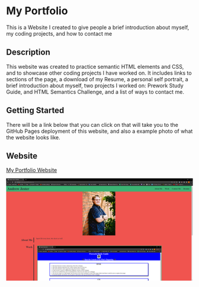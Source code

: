 # My Portfolio #
This is a Website I created to give people a brief introduction about myself, my coding projects, and how to contact me

## Description ##
This website was created to practice semantic HTML elements and CSS, and to showcase other coding projects I have worked on. It includes links to sections of the page, a download of my Resume, a personal self portrait, a brief introduction about myself, two projects I worked on: Prework Study Guide, and HTML Semantics Challenge, and a list of ways to contact me.

## Getting Started ##
There will be a link below that you can click on that will take you to the GitHub Pages deployment of this website, and also a example photo of what the website looks like.

## Website ##

[My Portfolio Website](https://destroer47.github.io/My-Portfolio/)

![Portfolio Website Image](./assets/images/portfolio-website.PNG)

